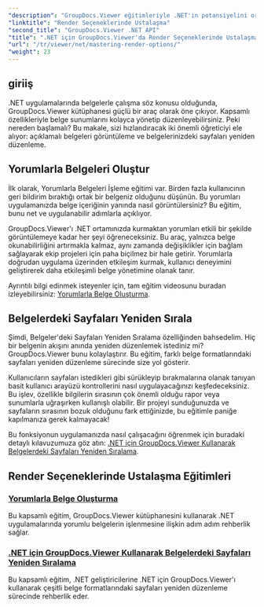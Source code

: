 ```yaml
---
"description": "GroupDocs.Viewer eğitimleriyle .NET'in potansiyelini ortaya çıkarın. Belgeleri kolayca oluşturmayı, yorumları yönetmeyi ve sayfaları yeniden düzenlemeyi öğrenin."
"linktitle": "Render Seçeneklerinde Ustalaşma"
"second_title": "GroupDocs.Viewer .NET API"
"title": ".NET için GroupDocs.Viewer'da Render Seçeneklerinde Ustalaşma"
"url": "/tr/viewer/net/mastering-render-options/"
"weight": 23
---
```


## giriiş

.NET uygulamalarında belgelerle çalışma söz konusu olduğunda, GroupDocs.Viewer kütüphanesi güçlü bir araç olarak öne çıkıyor. Kapsamlı özellikleriyle belge sunumlarını kolayca yönetip düzenleyebilirsiniz. Peki nereden başlamalı? Bu makale, sizi hızlandıracak iki önemli öğreticiyi ele alıyor: açıklamalı belgeleri görüntüleme ve belgelerinizdeki sayfaları yeniden düzenleme.

## Yorumlarla Belgeleri Oluştur

İlk olarak, Yorumlarla Belgeleri İşleme eğitimi var. Birden fazla kullanıcının geri bildirim bıraktığı ortak bir belgeniz olduğunu düşünün. Bu yorumları uygulamanızda belge içeriğinin yanında nasıl görüntülersiniz? Bu eğitim, bunu net ve uygulanabilir adımlarla açıklıyor.

GroupDocs.Viewer'ı .NET ortamınızda kurmaktan yorumları etkili bir şekilde görüntülemeye kadar her şeyi öğreneceksiniz. Bu araç, yalnızca belge okunabilirliğini artırmakla kalmaz, aynı zamanda değişiklikler için bağlam sağlayarak ekip projeleri için paha biçilmez bir hale getirir. Yorumlarla doğrudan uygulama üzerinden etkileşim kurmak, kullanıcı deneyimini geliştirerek daha etkileşimli belge yönetimine olanak tanır.

Ayrıntılı bilgi edinmek isteyenler için, tam eğitim videosunu buradan izleyebilirsiniz: [Yorumlarla Belge Oluşturma](./rendering-document-comments/).

## Belgelerdeki Sayfaları Yeniden Sırala

Şimdi, Belgeler'deki Sayfaları Yeniden Sıralama özelliğinden bahsedelim. Hiç bir belgenin akışını anında yeniden düzenlemek istediniz mi? GroupDocs.Viewer bunu kolaylaştırır. Bu eğitim, farklı belge formatlarındaki sayfaları yeniden düzenleme sürecinde size yol gösterir.

Kullanıcıların sayfaları istedikleri gibi sürükleyip bırakmalarına olanak tanıyan basit kullanıcı arayüzü kontrollerini nasıl uygulayacağınızı keşfedeceksiniz. Bu işlev, özellikle bilgilerin sırasının çok önemli olduğu rapor veya sunumlarla uğraşırken kullanışlı olabilir. Bir projeyi sunduğunuzda ve sayfaların sırasının bozuk olduğunu fark ettiğinizde, bu eğitimle paniğe kapılmanıza gerek kalmayacak!

Bu fonksiyonun uygulamanızda nasıl çalışacağını öğrenmek için buradaki detaylı kılavuzumuza göz atın: [.NET için GroupDocs.Viewer Kullanarak Belgelerdeki Sayfaları Yeniden Sıralama](./reordering-pages-in-document/).

## Render Seçeneklerinde Ustalaşma Eğitimleri
### [Yorumlarla Belge Oluşturma](./rendering-document-comments/)
Bu kapsamlı eğitim, GroupDocs.Viewer kütüphanesini kullanarak .NET uygulamalarında yorumlu belgelerin işlenmesine ilişkin adım adım rehberlik sağlar.
### [.NET için GroupDocs.Viewer Kullanarak Belgelerdeki Sayfaları Yeniden Sıralama](./reordering-pages-in-document/)
Bu kapsamlı eğitim, .NET geliştiricilerine .NET için GroupDocs.Viewer'ı kullanarak çeşitli belge formatlarındaki sayfaları yeniden düzenleme sürecinde rehberlik eder.